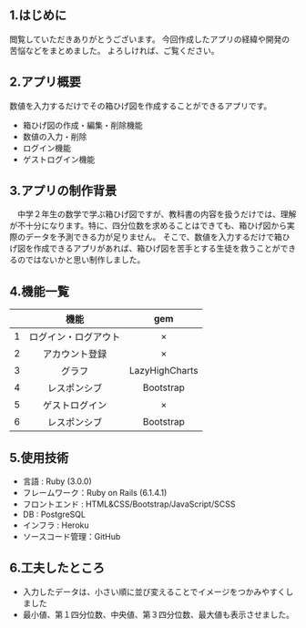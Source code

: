 ## 1.はじめに
閲覧していただきありがとうございます。
今回作成したアプリの経緯や開発の苦悩などをまとめました。
よろしければ、ご覧ください。

## 2.アプリ概要
数値を入力するだけでその箱ひげ図を作成することができるアプリです。

* 箱ひげ図の作成・編集・削除機能
* 数値の入力・削除
* ログイン機能
* ゲストログイン機能

## 3.アプリの制作背景
　中学２年生の数学で学ぶ箱ひげ図ですが、教科書の内容を扱うだけでは、理解が不十分になります。特に、四分位数を求めることはできても、箱ひげ図から実際のデータを予測できる力が足りません。
そこで、数値を入力するだけで箱ひげ図を作成できるアプリがあれば、箱ひげ図を苦手とする生徒を救うことができるのではないかと思い制作しました。

## 4.機能一覧
|  |機能  |gem  |
|:---: |:---: |:---: |
|1  |ログイン・ログアウト  |×  |
|2  |アカウント登録  |×  |
|3  |グラフ | LazyHighCharts |
|4  |レスポンシブ  |Bootstrap |
|5  |ゲストログイン  |×  |
|6  |レスポンシブ  |Bootstrap  |

## 5.使用技術

* 言語 : Ruby (3.0.0)
* フレームワーク：Ruby on Rails (6.1.4.1)
* フロントエンド : HTML&CSS/Bootstrap/JavaScript/SCSS
* DB : PostgreSQL
* インフラ : Heroku
* ソースコード管理：GitHub

## 6.工夫したところ

- 入力したデータは、小さい順に並び変えることでイメージをつかみやすくしました
- 最小値、第１四分位数、中央値、第３四分位数、最大値も表示させました。 
